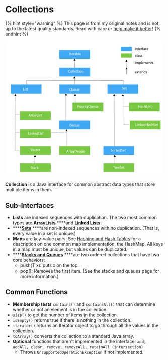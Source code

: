 # Collections

{% hint style="warning" %}
This page is from my original notes and is not up to the latest quality standards. Read with care or [help make it better!](https://github.com/64bitpandas/cs61b-notes/pulls)
{% endhint %}

![An overview of all the Collections in Java.](../../.gitbook/assets/image%20%2879%29.png)

**Collection** is a Java interface for common abstract data types that store multiple items in them.

## Sub-Interfaces

* **Lists** are indexed sequences with duplication. The two most common types are [**ArrayLists**](arrays.md#array-lists) ****and [**Linked Lists**](linked-lists.md)**.** 
* \*\*\*\*[**Sets**](sets.md) ****are non-indexed sequences with no duplication. \(That is, every value in a set is unique.\)
* **Maps** are key-value pairs. See [Hashing and Hash Tables](../hashing.md) for a description on one common map implementation, the HashMap. All keys in a map must be unique, but values can be duplicated.
* \*\*\*\*[**Stacks and Queues**](stacks-and-queues.md) ****are two ordered collections that have two core behaviors:
  * push\(T x\): puts x on the top.
  * pop\(\): Removes the first item. \(See the stacks and queues page for more information.\)

## Common Functions

* **Membership tests** `contains()` and `containsAll()` that can determine whether or not an element is in the collection.
* `size()` to get the number of items in the collection.
* `isEmpty()` returns true if there is nothing in the collection.
* `iterator()` returns an Iterator object to go through all the values in the collection.
* `toArray()` converts the collection to a standard Java array.
* **Optional** functions that aren't implemented in the interface: `add, addAll, clear, remove, removeAll, retainAll (intersection)`
  * Throws `UnsupportedOperationException` if not implemented.

